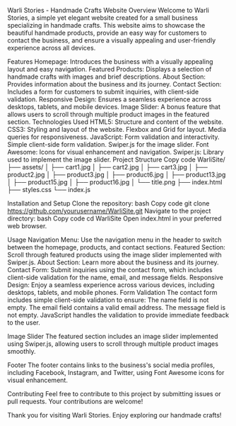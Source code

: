 Warli Stories - Handmade Crafts Website
Overview
Welcome to Warli Stories, a simple yet elegant website created for a small business specializing in handmade crafts. This website aims to showcase the beautiful handmade products, provide an easy way for customers to contact the business, and ensure a visually appealing and user-friendly experience across all devices.

Features
Homepage: Introduces the business with a visually appealing layout and easy navigation.
Featured Products: Displays a selection of handmade crafts with images and brief descriptions.
About Section: Provides information about the business and its journey.
Contact Section: Includes a form for customers to submit inquiries, with client-side validation.
Responsive Design: Ensures a seamless experience across desktops, tablets, and mobile devices.
Image Slider: A bonus feature that allows users to scroll through multiple product images in the featured section.
Technologies Used
HTML5: Structure and content of the website.
CSS3: Styling and layout of the website.
Flexbox and Grid for layout.
Media queries for responsiveness.
JavaScript: Form validation and interactivity.
Simple client-side form validation.
Swiper.js for the image slider.
Font Awesome: Icons for visual enhancement and navigation.
Swiper.js: Library used to implement the image slider.
Project Structure
Copy code
WarliSite/
├── assets/
│   ├── cart1.jpg
│   ├── cart2.jpg
│   ├── cart3.jpg
│   ├── product2.jpg
│   ├── product3.jpg
│   ├── product6.jpg
│   ├── product13.jpg
│   ├── product15.jpg
│   ├── product16.jpg
│   └── title.png
├── index.html
├── styles.css
└── index.js

Installation and Setup
Clone the repository:
bash
Copy code
git clone https://github.com/yourusername/WarliSite.git
Navigate to the project directory:
bash
Copy code
cd WarliSite
Open index.html in your preferred web browser.

Usage
Navigation Menu: Use the navigation menu in the header to switch between the homepage, products, and contact sections.
Featured Section: Scroll through featured products using the image slider implemented with Swiper.js.
About Section: Learn more about the business and its journey.
Contact Form: Submit inquiries using the contact form, which includes client-side validation for the name, email, and message fields.
Responsive Design: Enjoy a seamless experience across various devices, including desktops, tablets, and mobile phones.
Form Validation
The contact form includes simple client-side validation to ensure:
The name field is not empty.
The email field contains a valid email address.
The message field is not empty.
JavaScript handles the validation to provide immediate feedback to the user.

Image Slider
The featured section includes an image slider implemented using Swiper.js, allowing users to scroll through multiple product images smoothly.

Footer
The footer contains links to the business's social media profiles, including Facebook, Instagram, and Twitter, using Font Awesome icons for visual enhancement.

Contributing
Feel free to contribute to this project by submitting issues or pull requests. Your contributions are welcome!

Thank you for visiting Warli Stories. Enjoy exploring our handmade crafts!


 

